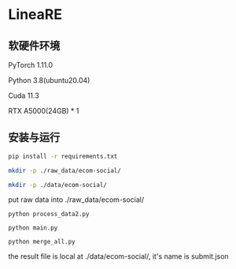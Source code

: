 # LineaRE

## 软硬件环境

PyTorch  1.11.0

Python  3.8(ubuntu20.04)

Cuda  11.3

RTX A5000(24GB) * 1

## 安装与运行
```bash
pip install -r requirements.txt

mkdir -p ./raw_data/ecom-social/

mkdir -p ./data/ecom-social/
```

put raw data into ./raw_data/ecom-social/

```
python process_data2.py

python main.py

python merge_all.py
```

the result file is local at ./data/ecom-social/, it's name is submit.json
